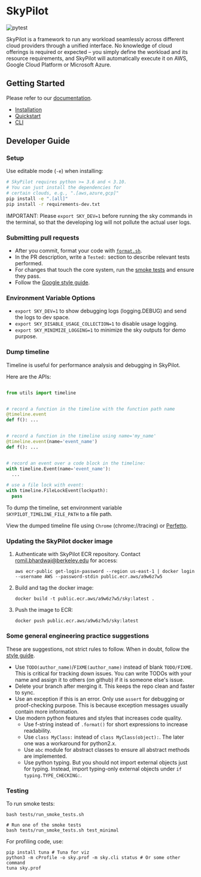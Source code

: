 # SkyPilot

![pytest](https://github.com/sky-proj/sky/actions/workflows/pytest.yml/badge.svg)

SkyPilot is a framework to run any workload seamlessly across different cloud providers through a unified interface. No knowledge of cloud offerings is required or expected – you simply define the workload and its resource requirements, and SkyPilot will automatically execute it on AWS, Google Cloud Platform or Microsoft Azure.

<!-- TODO: We need a logo here -->
## Getting Started
Please refer to our [documentation](https://sky-proj-sky.readthedocs-hosted.com/en/latest/).
- [Installation](https://sky-proj-sky.readthedocs-hosted.com/en/latest/getting-started/installation.html)
- [Quickstart](https://sky-proj-sky.readthedocs-hosted.com/en/latest/getting-started/quickstart.html)
- [CLI](https://sky-proj-sky.readthedocs-hosted.com/en/latest/reference/cli.html)

## Developer Guide
### Setup
Use editable mode (`-e`) when installing:
```bash
# SkyPilot requires python >= 3.6 and < 3.10.
# You can just install the dependencies for
# certain clouds, e.g., ".[aws,azure,gcp]"
pip install -e ".[all]"
pip install -r requirements-dev.txt
```
IMPORTANT: Please `export SKY_DEV=1` before running the sky commands in the terminal, so that the developing log will not pollute the actual user logs.


### Submitting pull requests
- After you commit, format your code with [`format.sh`](./format.sh).
- In the PR description, write a `Tested:` section to describe relevant tests performed.
- For changes that touch the core system, run the [smoke tests](#testing) and ensure they pass.
- Follow the [Google style guide](https://google.github.io/styleguide/pyguide.html).


### Environment Variable Options
- `export SKY_DEV=1` to show debugging logs (logging.DEBUG) and send the logs to dev space.
- `export SKY_DISABLE_USAGE_COLLECTION=1` to disable usage logging.
- `export SKY_MINIMIZE_LOGGING=1` to minimize the sky outputs for demo purpose.

### Dump timeline

Timeline is useful for performance analysis and debugging in SkyPilot.

Here are the APIs:

```python

from utils import timeline


# record a function in the timeline with the function path name
@timeline.event
def f(): ...


# record a function in the timeline using name='my_name'
@timeline.event(name='event_name')
def f(): ...


# record an event over a code block in the timeline:
with timeline.Event(name='event_name'):
  ...

# use a file lock with event:
with timeline.FileLockEvent(lockpath):
  pass
```

To dump the timeline, set environment variable `SKYPILOT_TIMELINE_FILE_PATH` to a file path.

View the dumped timeline file using `Chrome` (chrome://tracing) or [Perfetto](https://ui.perfetto.dev/).

### Updating the SkyPilot docker image
1. Authenticate with SkyPilot ECR repository. Contact romil.bhardwaj@berkeley.edu for access:
   ```
   aws ecr-public get-login-password --region us-east-1 | docker login --username AWS --password-stdin public.ecr.aws/a9w6z7w5
   ```

2. Build and tag the docker image:
   ```
   docker build -t public.ecr.aws/a9w6z7w5/sky:latest .
   ```

3. Push the image to ECR:
   ```
   docker push public.ecr.aws/a9w6z7w5/sky:latest
   ```

### Some general engineering practice suggestions

These are suggestions, not strict rules to follow. When in doubt, follow the [style guide](https://google.github.io/styleguide/pyguide.html).

* Use `TODO(author_name)`/`FIXME(author_name)` instead of blank `TODO/FIXME`. This is critical for tracking down issues. You can write TODOs with your name and assign it to others (on github) if it is someone else's issue.
* Delete your branch after merging it. This keeps the repo clean and faster to sync.
* Use an exception if this is an error. Only use `assert` for debugging or proof-checking purpose. This is because exception messages usually contain more information.
* Use modern python features and styles that increases code quality.
  * Use f-string instead of `.format()` for short expressions to increase readability.
  * Use `class MyClass:` instead of `class MyClass(object):`. The later one was a workaround for python2.x.
  * Use `abc` module for abstract classes to ensure all abstract methods are implemented.
  * Use python typing. But you should not import external objects just for typing. Instead, import typing-only external objects under `if typing.TYPE_CHECKING:`.

### Testing
To run smoke tests:
```
bash tests/run_smoke_tests.sh

# Run one of the smoke tests
bash tests/run_smoke_tests.sh test_minimal
```

For profiling code, use:
```
pip install tuna # Tuna for viz
python3 -m cProfile -o sky.prof -m sky.cli status # Or some other command
tuna sky.prof
```
